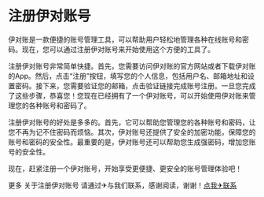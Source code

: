 # 注册伊对账号

伊对账是一款便捷的账号管理工具，可以帮助用户轻松地管理各种在线账号和密码。现在，您可以通过注册伊对账号来开始使用这个方便的工具了。

注册伊对账号非常简单快捷。首先，您需要访问伊对账的官方网站或者下载伊对账的App。然后，点击“注册”按钮，填写您的个人信息，包括用户名、邮箱地址和设置密码。接下来，您需要验证您的邮箱，点击验证链接完成账号注册。一旦您完成了这些步骤，恭喜您！您现在已经拥有了一个伊对账号，可以开始使用伊对账来管理您的各种账号和密码了。

注册伊对账号的好处是多多的。首先，它可以帮助您管理您的各种账号和密码，让您不再为记不住密码而烦恼。其次，伊对账号还提供了安全的加密功能，保障您的账号和密码的安全性。最重要的是，伊对账号还可以帮助您生成强密码，增加您账号的安全性。

现在，赶紧注册一个伊对账号，开始享受更便捷、更安全的账号管理体验吧！

更多 关于注册伊对账号 请通过✈与我们联系，感谢阅读，谢谢！[点我✈联系](https://abc.k02.cc)